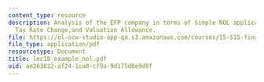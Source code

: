 ```yaml
---
content_type: resource
description: Analysis of the EFP company in terms of Simple NOL application, Future
  Tax Rate Change,and Valuation Allowance.
file: https://ol-ocw-studio-app-qa.s3.amazonaws.com/courses/15-515-financial-accounting-fall-2003/ae263812af241ca8cf9a9d175d0e9d0f_lec10_example_nol.pdf
file_type: application/pdf
resourcetype: Document
title: lec10_example_nol.pdf
uid: ae263812-af24-1ca8-cf9a-9d175d0e9d0f
---
```

